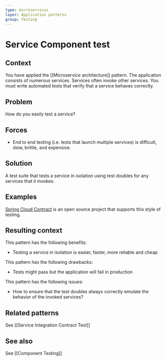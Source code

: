 ```yaml
---
type: microservices
layer: Application patterns
group: Testing
---
```

# Service Component test

## Context

You have applied the [[Microservice architecture]] pattern. The application consists of numerous services. Services often invoke other services. You must write automated tests that verify that a service behaves correctly.

## Problem

How do you easily test a service?

## Forces

- End to end testing (i.e. tests that launch multiple services) is difficult, slow, brittle, and expensive.

## Solution

A test suite that tests a service in isolation using test doubles for any services that it invokes.

## Examples

[Spring Cloud Contract](https://cloud.spring.io/spring-cloud-contract/) is an open source project that supports this style of testing.

## Resulting context

This pattern has the following benefits:
- Testing a service in isolation is easier, faster, more reliable and cheap

This pattern has the following drawbacks:
- Tests might pass but the application will fail in production

This pattern has the following issues:
- How to ensure that the test doubles always correctly emulate the behavior of the invoked services?

## Related patterns

See [[Service Integration Contract Test]]

## See also

See [[Component Testing]]
